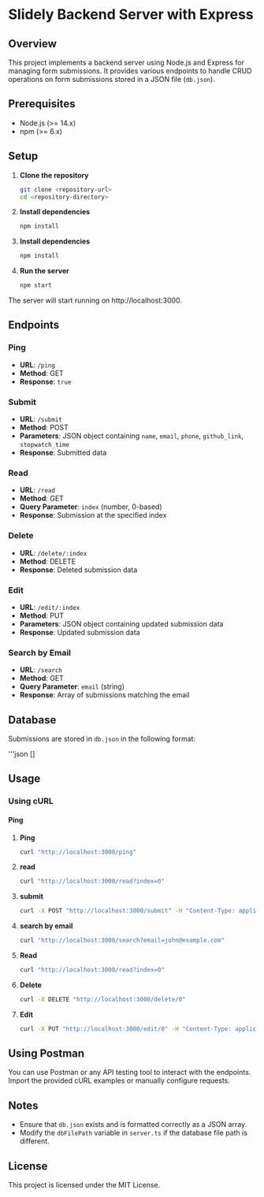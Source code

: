 # Slidely Backend Server with Express

## Overview

This project implements a backend server using Node.js and Express for managing form submissions. It provides various endpoints to handle CRUD operations on form submissions stored in a JSON file (`db.json`).

## Prerequisites

- Node.js (>= 14.x)
- npm (>= 6.x)

## Setup

1. **Clone the repository**

   ```bash
   git clone <repository-url>
   cd <repository-directory>
2. **Install dependencies**

   ```bash
   npm install
3. **Install dependencies**

   ```bash
   npm install
4. **Run the server**

   ```bash
   npm start
The server will start running on http://localhost:3000.

## Endpoints

### Ping

- **URL**: `/ping`
- **Method**: GET
- **Response**: `true`

### Submit

- **URL**: `/submit`
- **Method**: POST
- **Parameters**: JSON object containing `name`, `email`, `phone`, `github_link`, `stopwatch_time`
- **Response**: Submitted data

### Read

- **URL**: `/read`
- **Method**: GET
- **Query Parameter**: `index` (number, 0-based)
- **Response**: Submission at the specified index

### Delete

- **URL**: `/delete/:index`
- **Method**: DELETE
- **Response**: Deleted submission data

### Edit

- **URL**: `/edit/:index`
- **Method**: PUT
- **Parameters**: JSON object containing updated submission data
- **Response**: Updated submission data

### Search by Email

- **URL**: `/search`
- **Method**: GET
- **Query Parameter**: `email` (string)
- **Response**: Array of submissions matching the email

## Database

Submissions are stored in `db.json` in the following format:

'''json
   []

## Usage

### Using cURL

#### Ping

1. **Ping**

   ```bash
   curl "http://localhost:3000/ping"

2. **read**

   ```bash
   curl "http://localhost:3000/read?index=0"
   
3. **submit**
   ```bash
   curl -X POST "http://localhost:3000/submit" -H "Content-Type: application/json" -d '{"name": "John Doe","email": "john@example.com","phone": "1234567890","github_link": "https://github.com/johndoe", "stopwatch_time": "00:02:15"  }'

4. **search by email**
   ```bash
   curl "http://localhost:3000/search?email=john@example.com"
   
5. **Read**
   ```bash
   curl "http://localhost:3000/read?index=0"
   
6. **Delete**
   ```bash
   curl -X DELETE "http://localhost:3000/delete/0"
7. **Edit**
   ```bash
   curl -X PUT "http://localhost:3000/edit/0" -H "Content-Type: application/json" -d '{"name": "Updated Name","email": "updated@example.com","phone": "9876543210","github_link": "https://github.com/updated","stopwatch_time": "00:03:30"}'


## Using Postman

You can use Postman or any API testing tool to interact with the endpoints. Import the provided cURL examples or manually configure requests.

## Notes

- Ensure that `db.json` exists and is formatted correctly as a JSON array.
- Modify the `dbFilePath` variable in `server.ts` if the database file path is different.

## License

This project is licensed under the MIT License.

